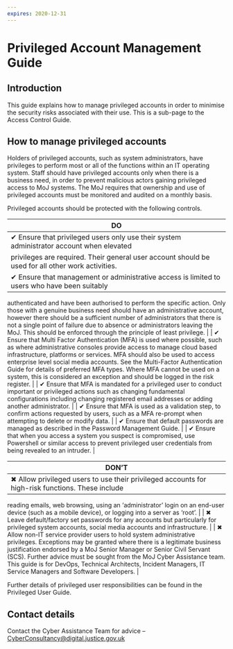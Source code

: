 ```yaml
---
expires: 2020-12-31
---
```

# Privileged Account Management Guide

## Introduction

This guide explains how to manage privileged accounts in order to minimise the security risks
associated with their use. This is a sub-page to the Access Control Guide.

## How to manage privileged accounts

Holders of privileged accounts, such as system administrators, have privileges to perform most or all
of the functions within an IT operating system. Staff should have privileged accounts only when
there is a business need, in order to prevent malicious actors gaining privileged access to MoJ
systems. The MoJ requires that ownership and use of privileged accounts must be monitored and
audited on a monthly basis.

Privileged accounts should be protected with the following controls.

| DO |
| --- |
| ✔ Ensure that privileged users only use their system administrator account when elevated
privileges are required. Their general user account should be used for all other work activities. |
| ✔ Ensure that management or administrative access is limited to users who have been suitably
authenticated and have been authorised to perform the specific action. Only those with a genuine
business need should have an administrative account, however there should be a sufficient
number of administrators that there is not a single point of failure due to absence or
administrators leaving the MoJ. This should be enforced through the principle of least privilege. |
| ✔ Ensure that Multi Factor Authentication (MFA) is used where possible, such as where
administrative consoles provide access to manage cloud based infrastructure, platforms or services.
MFA should also be used to access enterprise level social media accounts. See the Multi-Factor
Authentication Guide for details of preferred MFA types. Where MFA cannot be used on a system,
this is considered an exception and should be logged in the risk register. |
| ✔ Ensure that MFA is mandated for a privileged user to conduct important or privileged actions
such as changing fundamental configurations including changing registered email addresses or
adding another administrator. |
| ✔ Ensure that MFA is used as a validation step, to confirm actions requested by users, such as a
MFA re-prompt when attempting to delete or modify data. |
| ✔ Ensure that default passwords are managed as described in the Password Management Guide. |
| ✔ Ensure that when you access a system you suspect is compromised, use Powershell or similar
access to prevent privileged user credentials from being revealed to an intruder. |

| DON’T |
| --- |
| ✖ Allow privileged users to use their privileged accounts for high-risk functions. These include
reading emails, web browsing, using an ‘administrator’ login on an end-user device (such as a
mobile device), or logging into a server as ‘root’. |
| ✖ Leave default/factory set passwords for any accounts but particularly for privileged system
accounts, social media accounts and infrastructure. |
| ✖ Allow non-IT service provider users to hold system administrative privileges. Exceptions may be
granted where there is a legitimate business justification endorsed by a MoJ Senior Manager or
Senior Civil Servant (SCS). Further advice must be sought from the MoJ Cyber Assistance team. This
guide is for DevOps, Technical Architects, Incident Managers, IT Service Managers and Software
Developers. |

Further details of privileged user responsibilities can be found in the Privileged User Guide.

## Contact details

Contact the Cyber Assistance Team for advice – [CyberConsultancy@digital.justice.gov.uk](mailto:CyberConsultancy@digital.justice.gov.uk)
